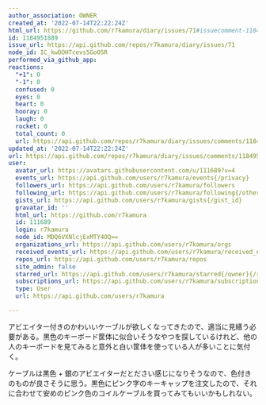 ```yaml
---
author_association: OWNER
created_at: '2022-07-14T22:22:24Z'
html_url: https://github.com/r7kamura/diary/issues/71#issuecomment-1184951889
id: 1184951889
issue_url: https://api.github.com/repos/r7kamura/diary/issues/71
node_id: IC_kwDOHTcevs5GoO5R
performed_via_github_app: 
reactions:
  "+1": 0
  "-1": 0
  confused: 0
  eyes: 0
  heart: 0
  hooray: 0
  laugh: 0
  rocket: 0
  total_count: 0
  url: https://api.github.com/repos/r7kamura/diary/issues/comments/1184951889/reactions
updated_at: '2022-07-14T22:22:24Z'
url: https://api.github.com/repos/r7kamura/diary/issues/comments/1184951889
user:
  avatar_url: https://avatars.githubusercontent.com/u/111689?v=4
  events_url: https://api.github.com/users/r7kamura/events{/privacy}
  followers_url: https://api.github.com/users/r7kamura/followers
  following_url: https://api.github.com/users/r7kamura/following{/other_user}
  gists_url: https://api.github.com/users/r7kamura/gists{/gist_id}
  gravatar_id: ''
  html_url: https://github.com/r7kamura
  id: 111689
  login: r7kamura
  node_id: MDQ6VXNlcjExMTY4OQ==
  organizations_url: https://api.github.com/users/r7kamura/orgs
  received_events_url: https://api.github.com/users/r7kamura/received_events
  repos_url: https://api.github.com/users/r7kamura/repos
  site_admin: false
  starred_url: https://api.github.com/users/r7kamura/starred{/owner}{/repo}
  subscriptions_url: https://api.github.com/users/r7kamura/subscriptions
  type: User
  url: https://api.github.com/users/r7kamura

---
```

アビエイター付きのかわいいケーブルが欲しくなってきたので、適当に見繕う必要がある。黒色のキーボード筐体に似合いそうなやつを探しているけれど、他の人のキーボードを見てみると意外と白い筐体を使っている人が多いことに気付く。

ケーブルは黒色 + 銀のアビエイターだとださい感じになりそうなので、色付きのものが良さそうに思う。黒色にピンク字のキーキャップを注文したので、それに合わせて安めのピンク色のコイルケーブルを買ってみてもいいかもしれない。